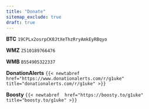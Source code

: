 ```yaml
---
title: "Donate"
sitemap_exclude: true
draft: true
---
```


**BTC** `19CPLx2osrpCK8JtXeThzRryAmkEyRBqyo`  

**WMZ** `Z510189766476`  

**WMB** `B554905322337`  

**DonationAlerts** `{{< newtabref  href="https://www.donationalerts.com/r/g1uke" title="donationalerts.com/r/g1uke" >}}`

**Boosty** `{{< newtabref  href="https://boosty.to/g1uke" title="boosty.to/g1uke" >}}`